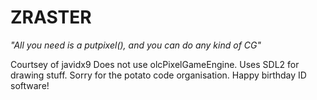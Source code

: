 # ZRASTER

*"All you need is a putpixel(), and you can do any kind of CG"*


Courtsey of javidx9
Does not use olcPixelGameEngine. Uses SDL2 for drawing stuff. Sorry for the potato code organisation. 
Happy birthday ID software!

 